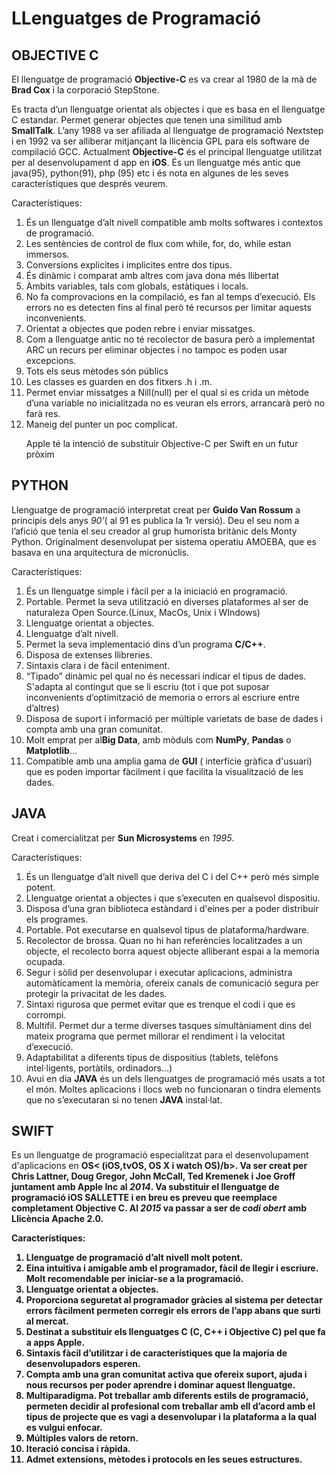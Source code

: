 # LLenguatges de Programació

<h2>OBJECTIVE C</h2>

El llenguatge de programació <b>Objective-C</b> es va crear al 1980 de la mà de <b>Brad Cox</b> i la corporació StepStone.

Es tracta d’un llenguatge orientat als objectes i que es basa en el llenguatge C estandar.
Permet generar objectes que tenen una similitud amb <b>SmallTalk</b>.
L’any 1988 va ser afiliada al llenguatge de programació Nextstep i en 1992 va ser alliberar mitjançant la llicència GPL para els software de compilació GCC.
Actualment <b>Objective-C</b> és el principal llenguatge utilitzat per al desenvolupament d app en <b>iOS</b>. 
És un llenguatge més antic que java(95), python(91), php (95) etc i és nota en algunes de les seves característiques que després veurem.

Característiques:

<ol>
<li>És un llenguatge d’alt nivell compatible amb molts softwares i contextos de programació.
<li>Les sentències de control de flux com while, for, do, while estan immersos.
<li>Conversions explicites i implicites entre dos tipus.
<li>És dinàmic i comparat amb altres com java dona més llibertat
<li>Àmbits variables, tals com globals, estàtiques i locals.
<li>No fa comprovacions en la compilació, es fan al temps d’execució. Els errors no es detecten fins al final però té recursos per limitar aquests inconvenients.
<li>Orientat a objectes que poden rebre i enviar missatges.
<li>Com a llenguatge antic no té recolector de basura però a implementat ARC un recurs per eliminar objectes i no tampoc es poden usar excepcions.
<li>Tots els seus mètodes són públics
<li>Les classes es guarden en dos fitxers .h i .m.
<li>Permet enviar missatges a Nill(null) per el qual si es crida un mètode d’una variable no inicialitzada no es veuran els errors, arrancarà però no farà res.
<li>Maneig del punter un poc complicat.
  
Apple té la intenció de substituir Objective-C per Swift en un futur pròxim
</ol>



<h2>PYTHON</h2>

Llenguatge de programació interpretat creat per <b>Guido Van Rossum</b> a principis dels anys <i>90’</i>( al 91 es publica la 1r versió). Deu el seu nom a l’afició que tenia el seu creador al grup humorista britànic dels Monty Python. Originalment desenvolupat per sistema operatiu AMOEBA, que es basava en una arquitectura de micronúclis. 

Característiques:

<ol>
<li>És un llenguatge simple i fàcil per a la iniciació en programació.
<li>Portable. Permet la seva utilització en diverses plataformes al ser de naturaleza Open Source.(Linux, MacOs, Unix i WIndows)
<li>Llenguatge orientat a objectes.
<li>Llenguatge d’alt nivell.
<li>Permet la seva implementació dins d’un programa <b>C/C++</b>.
<li>Disposa de extenses llibreries.
<li>Sintaxis clara i de fàcil enteniment.
<li>“Tipado” dinàmic pel qual no és necessari indicar el tipus de dades. S'adapta al contingut que se li escriu (tot i que pot suposar inconvenients d’optimització de memoria o errors al escriure entre d’altres)
<li>Disposa de suport i informació per múltiple varietats de base de dades i compta amb una gran comunitat.
<li>Molt emprat per al<b>Big Data</b>, amb mòduls com <b>NumPy</b>, <b>Pandas</b> o <b>Matplotlib</b>…
<li>Compatible amb una amplia gama de <b>GUI</b> ( interfície gràfica d'usuari) que es poden importar fàcilment i que facilita la visualització de les dades.
</ol>

<h2>JAVA</h2>

Creat i comercialitzat per <b>Sun Microsystems</b> en <i>1995</i>.

Característiques:

<ol>
<li>És un llenguatge d’alt nivell que deriva del C i del C++ però més simple potent.
<li>Llenguatge orientat a objectes i que s’executen en qualsevol dispositiu.
<li>Disposa d’una gran biblioteca estàndard i d'eines per a poder distribuir els programes.
<li>Portable. Pot executarse en qualsevol tipus de plataforma/hardware.
<li>Recolector de brossa. Quan no hi han referències localitzades a un objecte, el recolecto borra aquest objecte alliberant espai a la memoria ocupada.
<li>Segur i sòlid per desenvolupar i executar aplicacions, administra automàticament la memòria, ofereix canals de comunicació segura per protegir la privacitat de les dades.
<li>Sintaxi rigurosa que permet evitar que es trenque el codi i que es corrompi.
<li>Multifil. Permet dur a terme diverses tasques simultàniament dins del mateix programa que permet millorar el rendiment i la velocitat d’execució.
<li>Adaptabilitat a diferents tipus de dispositius (tablets, telèfons intel·ligents, portàtils, ordinadors…)
<li>Avui en dia <b>JAVA</b> és un dels llenguatges de programació més usats a tot el món. Moltes aplicacions i llocs web no funcionaran o tindra elements que no s’executaran si no tenen <b>JAVA</b> instal·lat.
</ol>

<h2>SWIFT</h2>

Es un llenguatge de programació especialitzat para el desenvolupament d'aplicacions en <b>OS< (iOS,tvOS, OS X i watch OS)/b>.
Va ser creat per <b>Chris Lattner, Doug Gregor, John McCall, Ted Kremenek i Joe Groff juntament amb Apple Inc</b> al <i>2014</i>. Va substituir el llenguatge de programació <b>iOS SALLETTE</b> i en breu es preveu que reemplace completament <b>Objective C</b>.
  Al <i>2015</i> va passar a ser de <i>codi obert</i> amb Llicència Apache 2.0.

Característiques:
  
<ol>
<li>Llenguatge de programació d’alt nivell molt potent.
<li>Eina intuitiva i amigable amb el programador, fàcil de llegir i escriure. Molt recomendable per iniciar-se a la programació.
<li>Llenguatge orientat a objectes.
<li>Proporciona seguretat al programador gràcies al sistema per detectar errors fàcilment permeten corregir els errors de l’app abans que surti al mercat.
<li>Destinat a substituir els llenguatges C <b>(C, C++ i Objective C)</b> pel que fa a apps <b>Apple</b>.
<li>Sintaxis fàcil d’utilitzar i de característiques que la majoria de desenvolupadors esperen.
<li>Compta amb una gran comunitat activa que ofereix suport, ajuda i nous recursos per poder aprendre i dominar aquest llenguatge.
<li>Multiparadigma. Pot treballar amb diferents estils de programació, permeten decidir al profesional com treballar amb ell d’acord amb el tipus de projecte que es vagi a desenvolupar i la plataforma a la qual es vulgui enfocar.
<li>Múltiples valors de retorn.
<li>Iteració concisa i ràpida.
<li>Admet extensions, mètodes i protocols en les seues estructures.
</ol>


